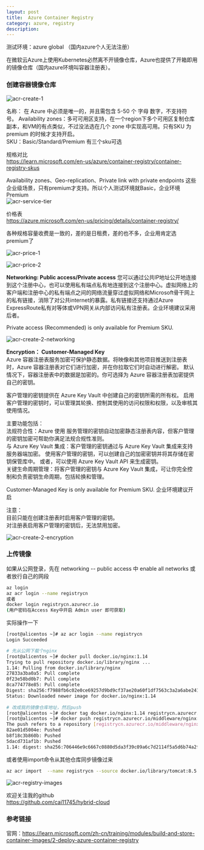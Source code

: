 ```yaml
---
layout: post
title:  Azure Container Registry
category: azure, registry
description: 
---
```


测试环境：azure global （国内azure个人无法注册）

在微软云Azure上使用Kubernetes必然离不开镜像仓库，Azure也提供了开箱即用的镜像仓库（国内azure环境叫容器注册表）。

### 创建容器镜像仓库

![acr-create-1](./image/../../image/azure/acr-create-1.png)

名称： 在 Azure 中必须是唯一的，并且需包含 5-50 个 字母 数字，不支持符号。
Availability zones：多可可用区支持，在一个region下多个可用区复制仓库副本，和VM的有点类似，不过没法选在几个 zone 中实现高可用。只有SKU 为 premium 的时候才支持开启。  
SKU：Basic/Standard/Premium 有三个sku可选

规格对比  
https://learn.microsoft.com/en-us/azure/container-registry/container-registry-skus

Availability zones、Geo-replication、Private link with private endpoints 这些企业级场景，只有premium才支持。所以个人测试环境就Basic，企业环境Premium  
![acr-service-tier](./image/../../image/azure/acr-service-tier.png)

价格表  
https://azure.microsoft.com/en-us/pricing/details/container-registry/

各种规格容量收费是一致的，差的是日租费，差的也不多，企业用肯定选premium了

![acr-price-1](./image/../../image/azure/acr-price-1.png)

![acr-price-2](./image/../../image/azure/acr-price-2.png)

**Networking: Public access/Private access**
您可以通过公共IP地址公开地连接到这个注册中心，也可以使用私有端点私有地连接到这个注册中心。虚拟网络上的客户端和注册中心的私有端点之间的网络流量穿过虚拟网络和Microsoft骨干网上的私有链接，消除了对公共internet的暴露。私有链接还支持通过Azure ExpressRoute私有对等体或VPN网关从内部访问私有注册表。企业环境建议采用后者。  

Private access (Recommended) is only available for Premium SKU.

![acr-create-2-networking](./image/../../image/azure/acr-create-2-networking.png)

**Encryption： Customer-Managed Key**  
Azure 容器注册表服务加密可保护静态数据。将映像和其他项目推送到注册表时，Azure 容器注册表对它们进行加密，并在你拉取它们时自动进行解密。
默认情况下，容器注册表中的数据是加密的。你可选择为 Azure 容器注册表加密提供自己的密钥。

客户管理的密钥提供在 Azure Key Vault 中创建自己的密钥所需的所有权。 启用客户管理的密钥时，可以管理其轮换、控制其使用的访问权限和权限，以及审核其使用情况。

主要功能包括：  
法规符合性：Azure 使用 服务管理的密钥自动加密静态注册表内容，但客户管理的密钥加密可帮助你满足法规合规性准则。  
与 Azure Key Vault 集成：客户管理的密钥通过与 Azure Key Vault 集成来支持服务器端加密。 使用客户管理的密钥，可以创建自己的加密密钥并将其存储在密钥保管库中。 或者，可以使用 Azure Key Vault API 来生成密钥。  
关键生命周期管理：将客户管理的密钥与 Azure Key Vault 集成，可让你完全控制和负责密钥生命周期，包括轮换和管理。  

Customer-Managed Key is only available for Premium SKU. 企业环境建议开启  

注意：  
目前只能在创建注册表时启用客户管理的密钥。  
对注册表启用客户管理的密钥后，无法禁用加密。  

![acr-create-2-encryption](./image/../../image/azure/acr-create-2-encryption.png)

### 上传镜像

如果从公网登录，先在 networking -- public access 中 enable all networks 或者放行自己的网段  

```bash
az login
az acr login --name registrycn
或者
docker login registrycn.azurecr.io
(用户密码在Access Key中开启 Admin user 即可获取)
```

实际操作一下
```bash
[root@alicentos ~]# az acr login --name registrycn
Login Succeeded

# 先从公网下载个nginx
[root@alicentos ~]# docker pull docker.io/nginx:1.14
Trying to pull repository docker.io/library/nginx ... 
1.14: Pulling from docker.io/library/nginx
27833a3ba0a5: Pull complete 
0f23e58bd0b7: Pull complete 
8ca774778e85: Pull complete 
Digest: sha256:f7988fb6c02e0ce69257d9bd9cf37ae20a60f1df7563c3a2a6abe24160306b8d
Status: Downloaded newer image for docker.io/nginx:1.14
 
# 改成我的镜像仓库地址，然后push
[root@alicentos ~]# docker tag docker.io/nginx:1.14 registrycn.azurecr.io/middleware/nginx:1.14
[root@alicentos ~]# docker push registrycn.azurecr.io/middleware/nginx:1.14
The push refers to a repository [registrycn.azurecr.io/middleware/nginx]
82ae01d5004e: Pushed 
b8f18c3b860b: Pushed 
5dacd731af1b: Pushed 
1.14: digest: sha256:706446e9c6667c0880d5da3f39c09a6c7d2114f5a5d6b74a2fafd24ae30d2078 size: 948
```

或者使用import命令从其他仓库同步镜像过来
```bash
az acr import  --name registrycn --source docker.io/library/tomcat:8.5 --image middleware/tomcat:8.5

```

![acr-registry-images](./image/../../image/azure/acr-registry-images.png)

欢迎关注我的github  
https://github.com/cai11745/hybrid-cloud

### 参考链接

官网：https://learn.microsoft.com/zh-cn/training/modules/build-and-store-container-images/2-deploy-azure-container-registry